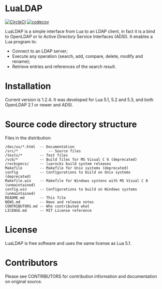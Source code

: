 # LuaLDAP

[![CircleCI](https://circleci.com/gh/lualdap/lualdap.svg?style=shield)](https://circleci.com/gh/lualdap/lualdap)
[![codecov](https://codecov.io/gh/lualdap/lualdap/branch/master/graph/badge.svg)](https://codecov.io/gh/lualdap/lualdap)

LuaLDAP is a simple interface from Lua to an LDAP client, in fact it is a bind to
OpenLDAP or to Active Directory Service Interfaces (ADSI).  It enables a Lua program to:

* Connect to an LDAP server;
* Execute any operation (search, add, compare, delete, modify and rename);
* Retrieve entries and references of the search result.

# Installation

Current version is 1.2.4.  It was developed for Lua 5.1, 5.2 and 5.3,
and both OpenLDAP 2.1 or newer and ADSI.

# Source code directory structure

Files in the distribution:

    /doc/us/*.html  -- Documentation
    /src/*			    -- Source files
    /tests/*        -- Test files
    /vc6/*          -- Build files for MS Visual C 6 (deprecated)
    /rockspecs/     -- luarocks build system releases
    Makefile        -- Makefile for Unix systems (deprecated)
    config          -- Configurations to build on Unix systems (deprecated)
    Makefile.win    -- Makefile for Windows systens with MS Visual C 8 (unmaintained)
    config.win      -- Configurations to build on Windows systems (unmaintained)
    README.md       -- This file
    NEWS.md         -- News and release notes
    CONTRIBUTORS.md -- Who contributed what
    LICENSE.md      -- MIT License reference

# License

LuaLDAP is free software and uses the same license as Lua 5.1.

# Contributors

Please see CONTRIBUTORS for contribution information and documentation on original source.
